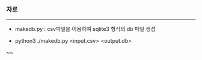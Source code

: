 ### 자료
--------------

  
- makedb.py : csv파일을 이용하여 sqlite3 형식의 db 파일 생성 

- python3 ./makedb.py  <input.csv> <output.db>


~~
